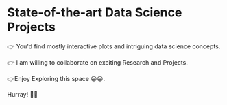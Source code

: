 # State-of-the-art Data Science Projects
👉 You'd find mostly interactive plots and intriguing data science concepts.

👉 I am willing to collaborate on exciting Research and Projects.

👉Enjoy Exploring this space 😀😀.

Hurray! 🥳🥳